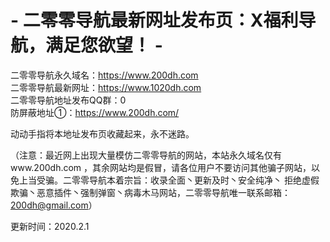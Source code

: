 # - 二零零导航最新网址发布页：X福利导航，满足您欲望！ -

二零零导航永久域名：https://www.200dh.com<br>
二零零导航最新网址：https://www.1020dh.com<br>
二零零导航地址发布QQ群：0<br>
防屏蔽地址①：https://www.200dh.com/<br>

动动手指将本地址发布页收藏起来，永不迷路。<br>

（注意：最近网上出现大量模仿二零零导航的网站，本站永久域名仅有www.200dh.com ，其余网站均是假冒，请各位用户不要访问其他骗子网站，以免上当受骗。二零零导航本着宗旨：收录全面丶更新及时丶安全纯净丶 拒绝虚假欺骗丶恶意插件丶强制弹窗丶病毒木马网站，二零零导航唯一联系邮箱：200dh@gmail.com）  

更新时间：2020.2.1
